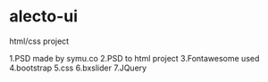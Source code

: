 # alecto-ui
html/css project

1.PSD made by symu.co
2.PSD to html project
3.Fontawesome used
4.bootstrap
5.css
6.bxslider
7.JQuery